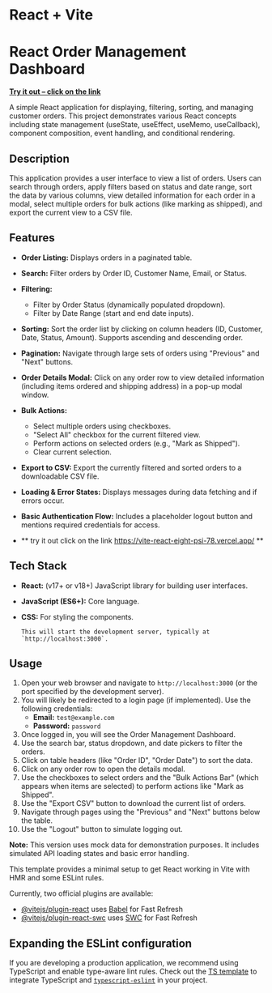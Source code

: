 # React + Vite
# React Order Management Dashboard

**[Try it out – click on the link](https://vite-react-eight-psi-78.vercel.app/)**


A simple React application for displaying, filtering, sorting, and managing customer orders. This project demonstrates various React concepts including state management (useState, useEffect, useMemo, useCallback), component composition, event handling, and conditional rendering.

## Description

This application provides a user interface to view a list of orders. Users can search through orders, apply filters based on status and date range, sort the data by various columns, view detailed information for each order in a modal, select multiple orders for bulk actions (like marking as shipped), and export the current view to a CSV file.

## Features

* **Order Listing:** Displays orders in a paginated table.
* **Search:** Filter orders by Order ID, Customer Name, Email, or Status.
* **Filtering:**
    * Filter by Order Status (dynamically populated dropdown).
    * Filter by Date Range (start and end date inputs).
* **Sorting:** Sort the order list by clicking on column headers (ID, Customer, Date, Status, Amount). Supports ascending and descending order.
* **Pagination:** Navigate through large sets of orders using "Previous" and "Next" buttons.
* **Order Details Modal:** Click on any order row to view detailed information (including items ordered and shipping address) in a pop-up modal window.
* **Bulk Actions:**
    * Select multiple orders using checkboxes.
    * "Select All" checkbox for the current filtered view.
    * Perform actions on selected orders (e.g., "Mark as Shipped").
    * Clear current selection.
* **Export to CSV:** Export the currently filtered and sorted orders to a downloadable CSV file.
* **Loading & Error States:** Displays messages during data fetching and if errors occur.
* **Basic Authentication Flow:** Includes a placeholder logout button and mentions required credentials for access.

* ** try it out click on the link https://vite-react-eight-psi-78.vercel.app/ **

## Tech Stack

* **React:** (v17+ or v18+) JavaScript library for building user interfaces.
* **JavaScript (ES6+):** Core language.
* **CSS:** For styling the components.


    ```
    This will start the development server, typically at `http://localhost:3000`.

## Usage

1.  Open your web browser and navigate to `http://localhost:3000` (or the port specified by the development server).
2.  You will likely be redirected to a login page (if implemented). Use the following credentials:
    * **Email:** `test@example.com`
    * **Password:** `password`
3.  Once logged in, you will see the Order Management Dashboard.
4.  Use the search bar, status dropdown, and date pickers to filter the orders.
5.  Click on table headers (like "Order ID", "Order Date") to sort the data.
6.  Click on any order row to open the details modal.
7.  Use the checkboxes to select orders and the "Bulk Actions Bar" (which appears when items are selected) to perform actions like "Mark as Shipped".
8.  Use the "Export CSV" button to download the current list of orders.
9.  Navigate through pages using the "Previous" and "Next" buttons below the table.
10. Use the "Logout" button to simulate logging out.


**Note:** This version uses mock data for demonstration purposes. It includes simulated API loading states and basic error handling.


This template provides a minimal setup to get React working in Vite with HMR and some ESLint rules.

Currently, two official plugins are available:

- [@vitejs/plugin-react](https://github.com/vitejs/vite-plugin-react/blob/main/packages/plugin-react/README.md) uses [Babel](https://babeljs.io/) for Fast Refresh
- [@vitejs/plugin-react-swc](https://github.com/vitejs/vite-plugin-react-swc) uses [SWC](https://swc.rs/) for Fast Refresh

## Expanding the ESLint configuration

If you are developing a production application, we recommend using TypeScript and enable type-aware lint rules. Check out the [TS template](https://github.com/vitejs/vite/tree/main/packages/create-vite/template-react-ts) to integrate TypeScript and [`typescript-eslint`](https://typescript-eslint.io) in your project.
